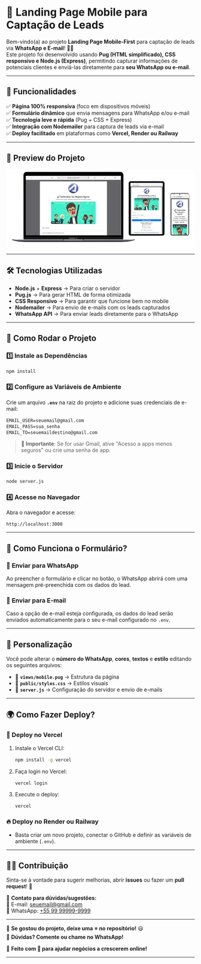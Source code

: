 # 🚀 **Landing Page Mobile para Captação de Leads**  

Bem-vindo(a) ao projeto **Landing Page Mobile-First** para captação de leads via **WhatsApp e E-mail**! 📱💬  
Este projeto foi desenvolvido usando **Pug (HTML simplificado), CSS responsivo e Node.js (Express)**, permitindo capturar informações de potenciais clientes e enviá-las diretamente para **seu WhatsApp ou e-mail**.  

---

## 📌 **Funcionalidades**  

✅ **Página 100% responsiva** (foco em dispositivos móveis)  
✅ **Formulário dinâmico** que envia mensagens para WhatsApp e/ou e-mail  
✅ **Tecnologia leve e rápida** (Pug + CSS + Express)  
✅ **Integração com Nodemailer** para captura de leads via e-mail  
✅ **Deploy facilitado** em plataformas como **Vercel, Render ou Railway**  

---

## 🎨 **Preview do Projeto**  

![Preview da Landing Page](/public/image/resposividade.png)  

---

## 🛠 **Tecnologias Utilizadas**  

- **Node.js** + **Express** → Para criar o servidor  
- **Pug.js** → Para gerar HTML de forma otimizada  
- **CSS Responsivo** → Para garantir que funcione bem no mobile  
- **Nodemailer** → Para envio de e-mails com os leads capturados  
- **WhatsApp API** → Para enviar leads diretamente para o WhatsApp  

---

## 🚀 **Como Rodar o Projeto**  

### **1️⃣ Instale as Dependências**  

```sh
npm install
```

### **2️⃣ Configure as Variáveis de Ambiente**  

Crie um arquivo **`.env`** na raiz do projeto e adicione suas credenciais de e-mail:  

```env
EMAIL_USER=seuemail@gmail.com
EMAIL_PASS=sua_senha
EMAIL_TO=seuemaildestino@gmail.com
```

> **📌 Importante**: Se for usar Gmail, ative "Acesso a apps menos seguros" ou crie uma senha de app.  

### **3️⃣ Inicie o Servidor**  

```sh
node server.js
```

### **4️⃣ Acesse no Navegador**  

Abra o navegador e acesse:  

```
http://localhost:3000
```

---

## 📩 **Como Funciona o Formulário?**  

### 📲 **Enviar para WhatsApp**  
Ao preencher o formulário e clicar no botão, o WhatsApp abrirá com uma mensagem pré-preenchida com os dados do lead.  

### 📧 **Enviar para E-mail**  
Caso a opção de e-mail esteja configurada, os dados do lead serão enviados automaticamente para o seu e-mail configurado no `.env`.  

---

## 🎯 **Personalização**  

Você pode alterar o **número do WhatsApp**, **cores**, **textos** e **estilo** editando os seguintes arquivos:  

- 📄 **`views/mobile.pug`** → Estrutura da página  
- 🎨 **`public/styles.css`** → Estilos visuais  
- 📧 **`server.js`** → Configuração do servidor e envio de e-mails  

---

## 🌍 **Como Fazer Deploy?**  

### **🚀 Deploy no Vercel**  

1. Instale o Vercel CLI:  
   ```sh
   npm install -g vercel
   ```  
2. Faça login no Vercel:  
   ```sh
   vercel login
   ```  
3. Execute o deploy:  
   ```sh
   vercel
   ```  

### **🔥 Deploy no Render ou Railway**  
- Basta criar um novo projeto, conectar o GitHub e definir as variáveis de ambiente (`.env`).  

---

## 👨‍💻 **Contribuição**  

Sinta-se à vontade para sugerir melhorias, abrir **issues** ou fazer um **pull request**! 🚀  

📌 **Contato para dúvidas/sugestões:**  
📧 E-mail: [seuemail@gmail.com](mailto:seuemail@gmail.com)  
📱 WhatsApp: [+55 99 99999-9999](https://api.whatsapp.com/send?phone=559999999999)  

---

🔹 **Se gostou do projeto, deixe uma ⭐ no repositório!** 😃  
🔹 **Dúvidas? Comente ou chame no WhatsApp!**  

🚀 **Feito com 💙 para ajudar negócios a crescerem online!**  

---